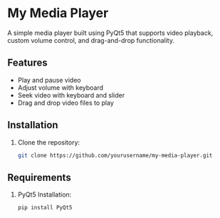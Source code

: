 # My Media Player

A simple media player built using PyQt5 that supports video playback, custom volume control, and drag-and-drop functionality.

## Features

- Play and pause video
- Adjust volume with keyboard
- Seek video with keyboard and slider
- Drag and drop video files to play

## Installation

1. Clone the repository:
   ```bash
   git clone https://github.com/yourusername/my-media-player.git

## Requirements
1. PyQt5 Installation:
   ```bash
   pip install PyQt5
